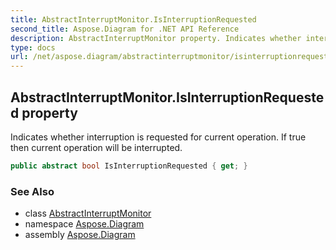 ```yaml
---
title: AbstractInterruptMonitor.IsInterruptionRequested
second_title: Aspose.Diagram for .NET API Reference
description: AbstractInterruptMonitor property. Indicates whether interruption is requested for current operation. If true then current operation will be interrupted
type: docs
url: /net/aspose.diagram/abstractinterruptmonitor/isinterruptionrequested/
---
```

## AbstractInterruptMonitor.IsInterruptionRequested property

Indicates whether interruption is requested for current operation. If true then current operation will be interrupted.

```csharp
public abstract bool IsInterruptionRequested { get; }
```

### See Also

* class [AbstractInterruptMonitor](../)
* namespace [Aspose.Diagram](../../abstractinterruptmonitor/)
* assembly [Aspose.Diagram](../../../)


